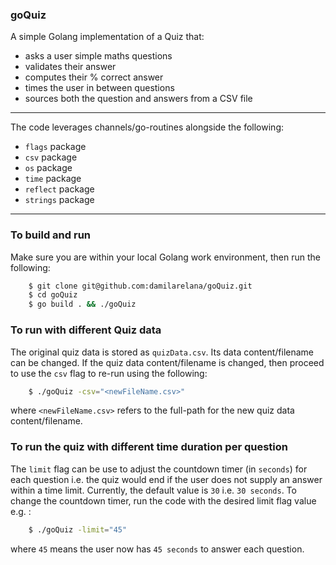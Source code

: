 ### goQuiz

A simple Golang implementation of a Quiz that:

* asks a user simple maths questions
* validates their answer
* computes their % correct answer
* times the user in between questions
* sources both the question and answers from a CSV file

***

The code leverages channels/go-routines alongside the following:

* `flags` package
* `csv` package
* `os` package
* `time` package
* `reflect` package
* `strings` package

***

### To build and run

Make sure you are within your local Golang work environment, then run the following:

```bash
    $ git clone git@github.com:damilarelana/goQuiz.git
    $ cd goQuiz
    $ go build . && ./goQuiz
```

### To run with different Quiz data

The original quiz data is stored as `quizData.csv`. Its data content/filename can be changed. If the quiz data content/filename is changed, then proceed to use the `csv` flag to re-run using the following:

```bash
    $ ./goQuiz -csv="<newFileName.csv>"
```
where `<newFileName.csv>` refers to the full-path for the new quiz data content/filename.

### To run the quiz with different time duration per question

The `limit` flag can be use to adjust the countdown timer (in `seconds`) for each question i.e. the quiz would end if the user does not supply an answer within a time limit. Currently, the default value is `30` i.e. `30 seconds`. To change the countdown timer, run the code with the desired limit flag value e.g. :

```bash
    $ ./goQuiz -limit="45"
```
where `45` means the user now has `45 seconds` to answer each question.